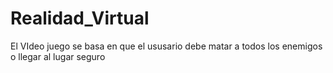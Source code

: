 # Realidad_Virtual
 El VIdeo juego se basa en que el ususario debe matar a todos los enemigos o llegar al lugar seguro 
